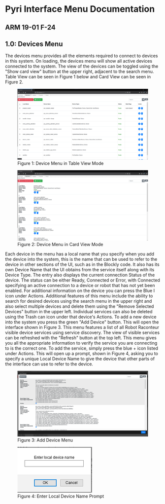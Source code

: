 

# Pyri Interface Menu Documentation


## ARM 19-01 F-24



## 1.0: Devices Menu


The devices menu provides all the elements required to connect to devices in this system. On loading, the devices menu will show all active devices connected to the system. The view
of the devices can be toggled using the "Show card view" button at the upper right, adjacent to the search menu. Table View can be seen in Figure 1 below and Card View can be seen in Figure 2.


<figure><img src="figures/pyri_software_architecture/devicemenutableview.png"><figcaption>Figure 1: Device Menu in Table View Mode</figcaption></figure>


<figure><img src="figures/pyri_software_architecture/devicemenucardview.png"><figcaption>Figure 2: Device Menu in Card View Mode</figcaption></figure>

Each device in the menu has a local name that you specify when you add the device into the system, this is the name that can be used to refer to the device in other sections of the UI, such as in the Blockly code. It also has its own Device Name that the UI obtains from the service itself along with its Device Type. The entry also displays the current connection Status of the device. The status can be either Ready, Connected or Error, with Connected specifying an active connection to a device or robot that has not yet been enabled. For additional information on the device you can press the Blue I icon under Actions.
Additional features of this menu include the ability to search for desired devices using the search menu in the upper right and also select multiple devices and delete them using the "Remove Selected Devices" button in the upper left. Individual services can also be deleted using the Trash can icon under that device's Actions.
To add a new device into the system you press the green "Add Device" button. This will open the interface shown in Figure 3. This menu features a list of all Robot Raconteur visible device services using service discovery. The view of visible services can be refreshed with the "Refresh" button at the top left. This menu gives you all the appropriate information to verify the service you are connecting to is the correct one. To add the service, simply press the blue + icon listed under Actions. This will open up a prompt, shown in Figure 4, asking you to specify a unique Local Device Name to give the device that other parts of the interface can use to refer to the device.


<figure><img src="figures/pyri_software_architecture/adddevice.png"><figcaption>Figure 3: Add Device Menu</figcaption></figure>

<figure><img src="figures/pyri_software_architecture/enterdevicename.png"><figcaption>Figure 4: Enter Local Device Name Prompt</figcaption></figure>
